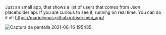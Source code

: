 Just an small app, that shows a list of users that comes from Json placeholder api. 
If you are curious to see it, running on real time. You can do it at: https://mariolemus.github.io/user.mini_app/ 


![Captura de pantalla 2021-06-16 195435](https://user-images.githubusercontent.com/72822917/122318725-ca793480-cedc-11eb-8ce7-70aa301b482e.png)

